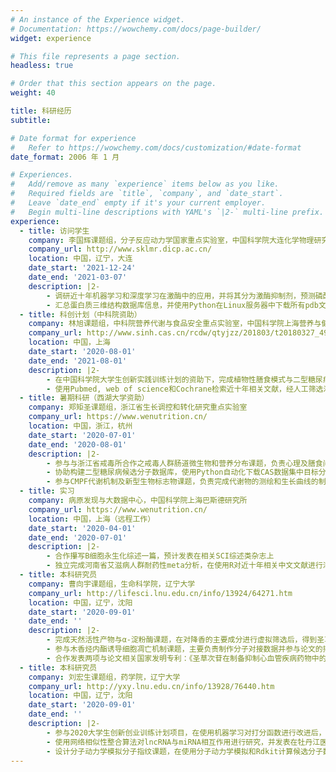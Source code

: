 ```yaml
---
# An instance of the Experience widget.
# Documentation: https://wowchemy.com/docs/page-builder/
widget: experience

# This file represents a page section.
headless: true

# Order that this section appears on the page.
weight: 40

title: 科研经历
subtitle:

# Date format for experience
#   Refer to https://wowchemy.com/docs/customization/#date-format
date_format: 2006 年 1 月

# Experiences.
#   Add/remove as many `experience` items below as you like.
#   Required fields are `title`, `company`, and `date_start`.
#   Leave `date_end` empty if it's your current employer.
#   Begin multi-line descriptions with YAML's `|2-` multi-line prefix.
experience:
  - title: 访问学生
    company: 李国辉课题组，分子反应动力学国家重点实验室，中国科学院大连化学物理研究所
    company_url: http://www.sklmr.dicp.ac.cn/
    location: 中国，辽宁，大连
    date_start: '2021-12-24'
    date_end: '2021-03-07'
    description: |2-
        - 调研近十年机器学习和深度学习在激酶中的应用，并将其分为激酶抑制剂，预测磷酸化位点，分类，预测蛋白配体亲和力，分子动力学模拟及在生物信息学中的应用，预计发表英文综述论文一篇
        - 汇总蛋白质三维结构数据库信息，并使用Python在Linux服务器中下载所有pdb文件，最终运用于相关数据集的生成和分类问题中   
  - title: 科创计划（中科院资助）
    company: 林旭课题组，中科院营养代谢与食品安全重点实验室，中国科学院上海营养与健康研究所
    company_url: http://www.sinh.cas.cn/rcdw/qtyjzz/201803/t20180327_4986722.html
    location: 中国，上海
    date_start: '2020-08-01'
    date_end: '2021-08-01'
    description: |2-
        - 在中国科学院大学生创新实践训练计划的资助下，完成植物性膳食模式与二型糖尿病荟萃分析的研究，并获批经费4万元
        - 使用Pubmed, web of science和Cochrane检索近十年相关文献，经人工筛选汇总后确定纳入文献并使用Stata和R进行统计学分析，最终发现植物性膳食模式能够显著改善血糖控制并预计发表SCI论文
  - title: 暑期科研（西湖大学资助）
    company: 郑矩圣课题组，浙江省生长调控和转化研究重点实验室
    company_url: https://www.wenutrition.cn/
    location: 中国，浙江，杭州
    date_start: '2020-07-01'
    date_end: '2020-08-01'
    description: |2-
        - 参与与浙江省戒毒所合作之戒毒人群肠道微生物和营养分布课题，负责心理及膳食问卷的设计和整理
        - 协助构建二型糖尿病候选分子数据库，使用Python自动化下载CAS数据集中目标分子的mol2 文件
        - 参与CMPF代谢机制及新型生物标志物课题，负责完成代谢物的测绘和生长曲线的制作
  - title: 实习
    company: 病原发现与大数据中心，中国科学院上海巴斯德研究所
    company_url: https://www.wenutrition.cn/
    location: 中国，上海（远程工作）
    date_start: '2020-04-01'
    date_end: '2020-07-01'
    description: |2-
        - 合作攥写B细胞永生化综述一篇，预计发表在相关SCI综述类杂志上
        - 独立完成河南省艾滋病人群耐药性meta分析，在使用R对近十年相关中文文献进行汇总整理后，证实了耐药性与服用药物时间的关联并进行亚组分析，最终预计发表在SCI流行病学及医学杂志上
  - title: 本科研究员
    company: 曹向宇课题组，生命科学院，辽宁大学
    company_url: http://lifesci.lnu.edu.cn/info/13924/64271.htm
    location: 中国，辽宁，沈阳
    date_start: '2020-09-01'
    date_end: ''
    description: |2-
        - 完成天然活性产物与α-淀粉酶课题，在对降香的主要成分进行虚拟筛选后，得到圣草酚为最佳天然活性成分并对其进行分子对接和分子动力学模拟研究，同时在实验上证实了圣草酚抑制α-淀粉酶的确切机制，最终预计发表在International journal of biological macromolecule上
        - 参与木香烃内酯诱导细胞凋亡机制课题，主要负责制作分子对接数据并参与论文的攥写及修订，并发表在Chemistry and Biodiversity上
        - 合作发表两项与论文相关国家发明专利：《圣草次苷在制备抑制心血管疾病药物中的应用》及《香菇菌丝体多糖在制备抑制淀粉酶活性药物中的应用》，专利证书分别于2021年1月及预计于6月获得
  - title: 本科研究员
    company: 刘宏生课题组，药学院，辽宁大学
    company_url: http://yxy.lnu.edu.cn/info/13928/76440.htm
    location: 中国，辽宁，沈阳
    date_start: '2020-09-01'
    date_end: ''
    description: |2-
        - 参与2020大学生创新创业训练计划项目，在使用机器学习对打分函数进行改进后，对herg通道潜在抑制剂进行虚拟筛选并使用分子动力学模拟对打分最高的前五个分子进行分析研究
        - 使用网络相似性整合算法对lncRNA与miRNA相互作用进行研究，并发表在牡丹江医学院学报上
        - 设计分子动力学模拟分子指纹课题，在使用分子动力学模拟和Rdkit计算候选分子数据后，开创性的对MDFP和二维/三维指纹中最好的特征进行数据整合并使用机器学习训练模型，最终预计发表SCI论文
---
```

